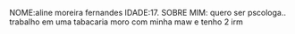 NOME:aline moreira fernandes
IDADE:17.
SOBRE MIM: quero ser pscologa..
trabalho em uma tabacaria
moro com minha maw e tenho 2 irm
